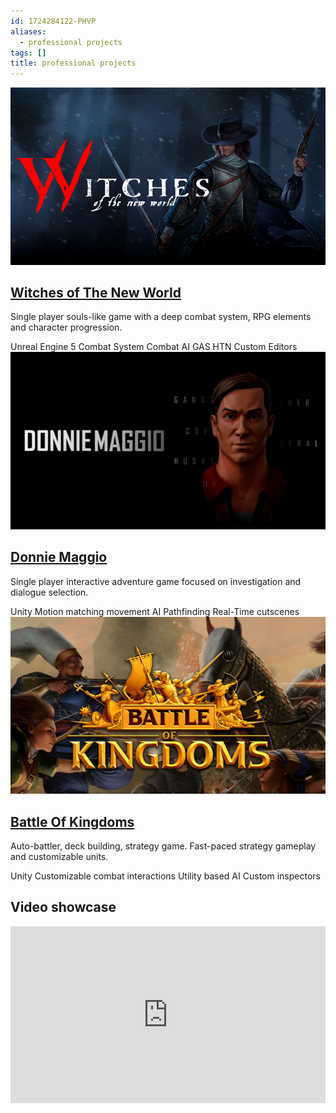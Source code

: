 ```yaml
---
id: 1724284122-PHVP
aliases:
  - professional projects
tags: []
title: professional projects
---
```


<div class="responsive-container">
  <img src="assets/imgs/witches_banner.png" alt="Witches of The New World banner" class="responsive-image">
  <div class="content">
    <h2><a href="https://horizontal-entertainment.com/witches.html" target="_blank">Witches of The New World</a></h2>
    <p>Single player souls-like game with a deep combat system, RPG elements and character progression.</p>
    <div class="tags-container">
      <span class="tag">Unreal Engine 5</span>
      <span class="tag">Combat System</span>
      <span class="tag">Combat AI</span>
      <span class="tag">GAS</span>
      <span class="tag">HTN</span>
      <span class="tag">Custom Editors</span>
    </div>
  </div>
</div>

<div class="responsive-container">
  <img src="assets/imgs/donnie_banner.png" alt="Donnie Maggio banner" class="responsive-image">
  <div class="content">
    <h2><a href="https://horizontal-entertainment.com/donnie.html" target="_blank">Donnie Maggio</a></h2>
    <p>Single player interactive adventure game focused on investigation and dialogue selection.</p>
    <div class="tags-container">
      <span class="tag">Unity</span>
      <span class="tag">Motion matching movement</span>
      <span class="tag">AI</span>
      <span class="tag">Pathfinding</span>
      <span class="tag">Real-Time cutscenes</span>
    </div>
  </div>
</div>

<div class="responsive-container">
  <img src="assets/imgs/bok_banner.png" alt="Battle of Kingdoms banner" class="responsive-image">
  <div class="content">
    <h2><a href="https://battleofkingdoms.com/home" target="_blank">Battle Of Kingdoms</a></h2>
    <p>Auto-battler, deck building, strategy game. Fast-paced strategy gameplay and customizable units.</p>
    <div class="tags-container">
      <span class="tag">Unity</span>
      <span class="tag">Customizable combat interactions</span>
      <span class="tag">Utility based AI</span>
      <span class="tag">Custom inspectors</span>
    </div>
  </div>
</div>

<div class="responsive-container">
  <div class="content">
    <h2>Video showcase</h2>
    <div style="position: relative; padding-bottom: 56.25%; height: 0; overflow: hidden; max-width: 100%; height: auto;">
        <iframe style="position: absolute; top: 0; left: 0; width: 100%; height: 100%;" src="https://www.youtube.com/embed/8_xSw2eL6Hg?si=ffWYE6iwe156JcJP" title="YouTube video player" frameborder="0" allow="accelerometer; autoplay; clipboard-write; encrypted-media; gyroscope; picture-in-picture; web-share" referrerpolicy="strict-origin-when-cross-origin" allowfullscreen></iframe>
    </div>
  </div>
</div>
